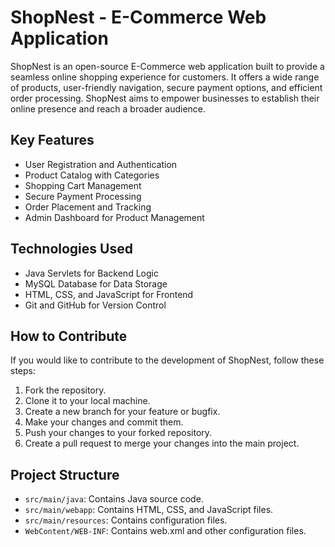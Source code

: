 # ShopNest - E-Commerce Web Application

ShopNest is an open-source E-Commerce web application built to provide a seamless online shopping experience for customers. It offers a wide range of products, user-friendly navigation, secure payment options, and efficient order processing. ShopNest aims to empower businesses to establish their online presence and reach a broader audience.

## Key Features

- User Registration and Authentication
- Product Catalog with Categories
- Shopping Cart Management
- Secure Payment Processing
- Order Placement and Tracking
- Admin Dashboard for Product Management

## Technologies Used

- Java Servlets for Backend Logic
- MySQL Database for Data Storage
- HTML, CSS, and JavaScript for Frontend
- Git and GitHub for Version Control

## How to Contribute

If you would like to contribute to the development of ShopNest, follow these steps:

1. Fork the repository.
2. Clone it to your local machine.
3. Create a new branch for your feature or bugfix.
4. Make your changes and commit them.
5. Push your changes to your forked repository.
6. Create a pull request to merge your changes into the main project.

## Project Structure

- `src/main/java`: Contains Java source code.
- `src/main/webapp`: Contains HTML, CSS, and JavaScript files.
- `src/main/resources`: Contains configuration files.
- `WebContent/WEB-INF`: Contains web.xml and other configuration files.
